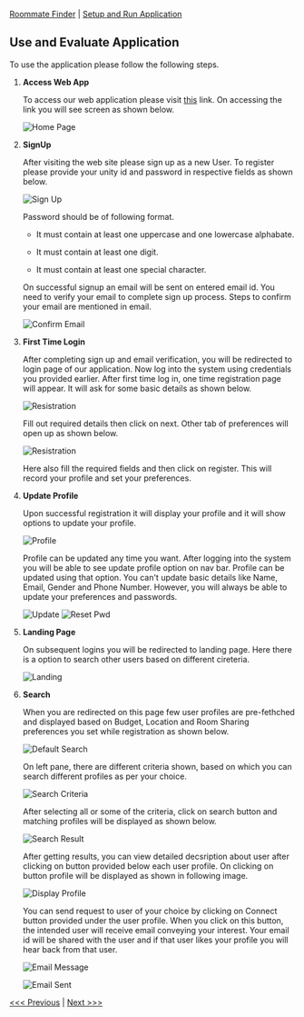 [Roommate Finder](../README.md) | [Setup and Run Application](/docs/Setup.md)

Use and Evaluate Application
----------------------------------

To use the application please follow the following steps.

1. **Access Web App**

    To access our web application please visit [this](https://serene-stream-12159.herokuapp.com/) link. On accessing the link you will see screen as shown below.
    
    ![Home Page](/docs/screenshots/home.jpeg?raw=true "Home Page")

2. **SignUp**

    After visiting the web site please sign up as a new User. To register please provide your unity id and password in respective fields as shown below.

    ![Sign Up](/docs/screenshots/signup.jpeg?raw=true "Sign Up")

    Password should be of following format.
    
    - It must contain at least one uppercase and one lowercase alphabate.
    
    - It must contain at least one digit.
    
    - It must contain at least one special character.

    On successful signup an email will be sent on entered email id. You need to verify your email to complete sign up process. Steps to confirm your email are mentioned in email.

    ![Confirm Email](/docs/screenshots/confirm_email.jpeg?raw=true "Confirm Email")

3. **First Time Login**

    After completing sign up and email verification, you will be redirected to login page of our application. Now log into the system using credentials you provided earlier. After first time log in, one time registration page will appear. It will ask for some basic details as shown below.

    ![Resistration](/docs/screenshots/resister_one.jpeg?raw=true "Resistration")

    Fill out required details then click on next. Other tab of preferences will open up as shown below.

    ![Resistration](/docs/screenshots/resister_two.jpeg?raw=true "Resistration")

    Here also fill the required fields and then click on register. This will record your profile and set your preferences.

4. **Update Profile**

    Upon successful registration it will display your profile and it will show options to update your profile.
    
    ![Profile](/docs/screenshots/profile.jpeg?raw=true "Profile")
    
    Profile can be updated any time you want. After logging into the system you will be able to see update profile option on nav bar. Profile can be updated using that option. You can't update basic details like Name, Email, Gender and Phone Number. However, you will always be able to update your preferences and passwords.

    ![Update](/docs/screenshots/update.jpeg?raw=true "Update")
    ![Reset Pwd](/docs/screenshots/reset_pwd.jpeg?raw=true "Reset Pwd")  

4. **Landing Page**

    On subsequent logins you will be redirected to landing page. Here there is a option to search other users based on different cireteria.

    ![Landing](/docs/screenshots/landing.jpeg?raw=true "Landing") 

5. **Search**

    When you are redirected on this page few user profiles are pre-fethched and displayed based on Budget, Location and Room Sharing preferences you set while registration as shown below.
    
    ![Default Search](/docs/screenshots/def_search.jpeg?raw=true "Default Search")

    On left pane, there are different criteria shown, based on which you can search different profiles as per your choice.

    ![Search Criteria](/docs/screenshots/search_cri.jpeg?raw=true "Search Criteria")

    After selecting all or some of the criteria, click on search button and matching profiles will be displayed as shown below.

    ![Search Result](/docs/screenshots/search_rlt.jpeg?raw=true "Search Result")

    After getting results, you can view detailed decsription about user after clicking on button provided below each user profile. On clicking on button profile will be displayed as shown in following image.

    ![Display Profile](/docs/screenshots/dis_prof.jpeg?raw=true "Display Profile")

    You can send request to user of your choice by clicking on Connect button provided under the user profile. When you click on this button, the intended user will receive email conveying your interest. Your email id will be shared with the user and if that user likes your profile you will hear back from that user.

    ![Email Message](/docs/screenshots/email_msg.jpeg?raw=true "Email Message")

    ![Email Sent](/docs/screenshots/email_sent.jpeg?raw=true "Email Sent")

[<<< Previous](../README.md) | [Next >>>](/docs/Setup.md)